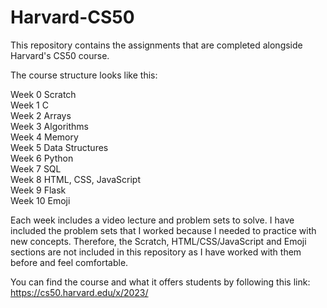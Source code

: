 # Harvard-CS50
This repository contains the assignments that are completed alongside Harvard's CS50 course.

The course structure looks like this:

Week 0 Scratch  
Week 1 C  
Week 2 Arrays  
Week 3 Algorithms  
Week 4 Memory  
Week 5 Data Structures  
Week 6 Python  
Week 7 SQL  
Week 8 HTML, CSS, JavaScript  
Week 9 Flask  
Week 10 Emoji  

Each week includes a video lecture and problem sets to solve. I have included the problem sets that I worked because I needed to practice with new concepts. Therefore, the Scratch, HTML/CSS/JavaScript and Emoji sections are not included in this repository as I have worked with them before and feel comfortable.

You can find the course and what it offers students by following this link: https://cs50.harvard.edu/x/2023/
